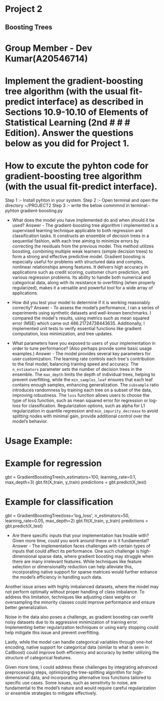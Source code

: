 # Project 2
## Boosting Trees
# Group Member - Dev Kumar(A20546714)
# Implement the gradient-boosting tree algorithm (with the usual fit-predict interface) as described in Sections 10.9-10.10 of Elements of Statistical Learning (2nd # # # Edition). Answer the questions below as you did for Project 1.

# How to excute the pyhton code for gradient-boosting tree algorithm (with the usual fit-predict interface).
Step 1 :- Install pyhton in your system.
Step 2 :- Open terminal and open the directory ~/PROJECT2
Step 3 :- write the below commmnd in terminal:-
pyhton gradient-boosting.py


* What does the model you have implemented do and when should it be used?
Answer - The gradient-boosting tree algorithm I implemented is a supervised learning technique applicable to both regression and classification tasks. It constructs an ensemble of decision trees in a sequential fashion, with each tree aiming to minimize errors by correcting the residuals from the previous model. This method utilizes boosting, combining multiple weak learners (simple decision trees) to form a strong and effective predictive model. Gradient boosting is especially useful for problems with structured data and complex, nonlinear relationships among features. It delivers high accuracy in applications such as credit scoring, customer churn prediction, and various regression problems. Its ability to handle both numerical and categorical data, along with its resistance to overfitting (when properly regularized), makes it a versatile and powerful tool for a wide array of applications.


* How did you test your model to determine if it is working reasonably correctly?
Answer - To assess the model’s performance, I ran a series of experiments using synthetic datasets and well-known benchmarks. I compared the model's results, using metrics such as mean squared error (MSE) which came out 486.21724738443635. Additionally, I implemented unit tests to verify essential functions like gradient computation, loss minimization, and tree updates.


* What parameters have you exposed to users of your implementation in order to tune performance? (Also perhaps provide some basic usage examples.)
Answer - The model provides several key parameters for user customization. The learning rate controls each tree's contribution to the final model, balancing training speed and accuracy. The `n_estimators` parameter sets the number of decision trees in the ensemble. The `max_depth` limits the depth of individual trees, helping to prevent overfitting, while the `min_samples_leaf` ensures that each leaf contains enough samples, enhancing generalization. The `subsample` ratio introduces randomness by training each tree on a subset of the data, improving robustness. The `loss` function allows users to choose the type of loss function, such as mean squared error for regression or log-loss for classification. Regularization options, such as alpha for L1 regularization in quantile regression and `min_impurity_decrease` to avoid splitting nodes with minimal gain, provide additional control over the model’s behavior.

# Usage Example:
# Example for regression
gbt = GradientBoostingTree(n_estimators=100, learning_rate=0.1, max_depth=3)
gbt.fit(X_train, y_train)
predictions = gbt.predict(X_test)

# Example for classification
gbt = GradientBoostingTree(loss='log_loss', n_estimators=50, learning_rate=0.05, max_depth=2)
gbt.fit(X_train, y_train)
predictions = gbt.predict(X_test)


* Are there specific inputs that your implementation has trouble with? Given more time, could you work around these or is it fundamental?
Answer - The implementation faces challenges with certain types of inputs that could affect its performance. One such challenge is high-dimensional sparse data, where gradient boosting may struggle when there are many irrelevant features. While techniques like feature selection or dimensionality reduction can help alleviate this, incorporating native support for sparse matrices would further enhance the model’s efficiency in handling such data.

Another issue arises with highly imbalanced datasets, where the model may not perform optimally without proper handling of class imbalance. To address this limitation, techniques like adjusting class weights or oversampling the minority classes could improve performance and ensure better generalization. 

Noise in the data also poses a challenge, as gradient boosting can overfit noisy datasets due to its aggressive minimization of training error. Implementing better regularization techniques or using early stopping could help mitigate this issue and prevent overfitting.

Lastly, while the model can handle categorical variables through one-hot encoding, native support for categorical data (similar to what is seen in CatBoost) could improve both efficiency and accuracy by better utilizing the structure of categorical features.

Given more time, I could address these challenges by integrating advanced preprocessing steps, optimizing the tree-splitting algorithm for high-dimensional data, and incorporating alternative loss functions tailored to specific use cases. Some issues, such as sensitivity to noise, are fundamental to the model’s nature and would require careful regularization or ensemble strategies to mitigate effectively.


